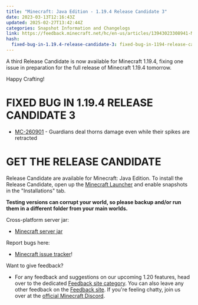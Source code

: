 ```yaml
---
title: "Minecraft: Java Edition - 1.19.4 Release Candidate 3"
date: 2023-03-13T12:16:43Z
updated: 2025-02-27T13:42:44Z
categories: Snapshot Information and Changelogs
link: https://feedback.minecraft.net/hc/en-us/articles/13943023308941-Minecraft-Java-Edition-1-19-4-Release-Candidate-3
hash:
  fixed-bug-in-1.19.4-release-candidate-3: fixed-bug-in-1194-release-candidate-3
---
```


A third Release Candidate is now available for Minecraft 1.19.4, fixing one issue in preparation for the full release of Minecraft 1.19.4 tomorrow.

Happy Crafting!

# FIXED BUG IN 1.19.4 RELEASE CANDIDATE 3

- [MC-260901](https://bugs.mojang.com/browse/MC-260901) - Guardians deal thorns damage even while their spikes are retracted

# GET THE RELEASE CANDIDATE

Release Candidate are available for Minecraft: Java Edition. To install the Release Candidate, open up the [Minecraft Launcher](https://www.minecraft.net/download.html) and enable snapshots in the "Installations" tab.

**Testing versions can corrupt your world, so please backup and/or run them in a different folder from your main worlds.**

Cross-platform server jar:

- [Minecraft server jar](https://piston-data.mojang.com/v1/objects/905778cc578c5a1757a9358a3feb5c19a0178fec/server.jar)

Report bugs here:

- [Minecraft issue tracker](https://bugs.mojang.com/projects/MC/summary)!

Want to give feedback?

- For any feedback and suggestions on our upcoming 1.20 features, head over to the dedicated [Feedback site category](https://aka.ms/MC120Feedback). You can also leave any other feedback on the [Feedback site](https://aka.ms/JavaSnapshotFeedback). If you're feeling chatty, join us over at the [official Minecraft Discord](https://discordapp.com/invite/minecraft).
